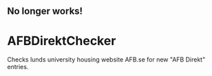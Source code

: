 ## No longer works!

AFBDirektChecker
================

Checks lunds university housing website AFB.se for new "AFB Direkt" entries.
